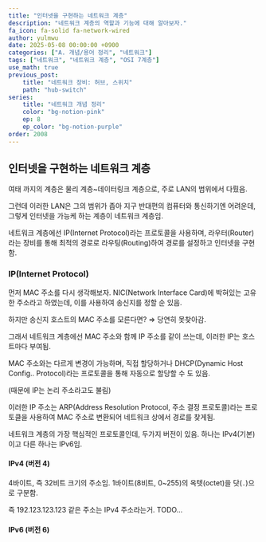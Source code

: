 ```yaml
---
title: "인터넷을 구현하는 네트워크 계층"
description: "네트워크 계층의 역할과 기능에 대해 알아보자."
fa_icon: fa-solid fa-network-wired
author: yulmwu
date: 2025-05-08 00:00:00 +0900
categories: ["A. 개념/용어 정리", "네트워크"]
tags: ["네트워크", "네트워크 계층", "OSI 7계층"]
use_math: true
previous_post: 
    title: "네트워크 장비: 허브, 스위치"
    path: "hub-switch"
series: 
    title: "네트워크 개념 정리"
    color: "bg-notion-pink"
    ep: 8
    ep_color: "bg-notion-purple"
order: 2008
---
```


## 인터넷을 구현하는 네트워크 계층

여태 까지의 계층은 물리 계층~데이터링크 계층으로, 주로 LAN의 범위에서 다뤘음.

그런데 이러한 LAN은 그의 범위가 좁아 지구 반대편의 컴퓨터와 통신하기엔 어려운데, 그렇게 인터넷을 가능케 하는 계층이 네트워크 계층임.

네트워크 계층에선 IP(Internet Protocol)라는 프로토콜을 사용하며, 라우터(Router)라는 장비를 통해 최적의 경로로 라우팅(Routing)하여 경로를 설정하고 인터넷을 구현함.

### IP(Internet Protocol)

먼저 MAC 주소를 다시 생각해보자. NIC(Network Interface Card)에 박혀있는 고유한 주소라고 하였는데, 이를 사용하여 송신지를 정할 순 있음.

하지만 송신지 호스트의 MAC 주소를 모른다면? ⇒ 당연히 못찾아감.

그래서 네트워크 계층에선 MAC 주소와 함께 IP 주소를 같이 쓰는데, 이러한 IP는 호스트마다 부여됨.

MAC 주소와는 다르게 변경이 가능하며, 직접 할당하거나 DHCP(Dynamic Host Config.. Protocol)라는 프로토콜을 통해 자동으로 할당할 수 도 있음.

(때문에 IP는 논리 주소라고도 불림)

이러한 IP 주소는 ARP(Address Resolution Protocol, 주소 결정 프로토콜)라는 프로토클을 사용하여 MAC 주소로 변환되어 네트워크 상에서 경로를 찾게됨.

네트워크 계층의 가장 핵심적인 프로토콜인데, 두가지 버전이 있음. 하나는 IPv4(기본)이고 다른 하나는 IPv6임.

#### IPv4 (버전 4)

4바이트, 즉 32비트 크기의 주소임. 1바이트(8비트, 0~255)의 옥텟(octet)을 닷(`.`)으로 구분함.

즉 192.123.123.123 같은 주소는 IPv4 주소라는거. TODO…

#### IPv6 (버전 6)
